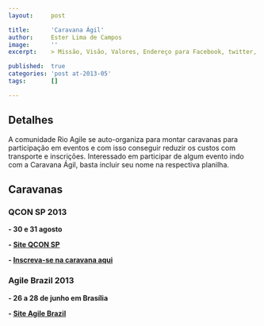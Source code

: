 ```yaml
---
layout:     post

title:      'Caravana Ágil'
author:     Ester Lima de Campos
image:      ''
excerpt:    > Missão, Visão, Valores, Endereço para Facebook, twitter, grupo no google, etc.

published:  true
categories: 'post at-2013-05'
tags:       []

---
```


## Detalhes

A comunidade Rio Agile se auto-organiza para montar caravanas para participação em eventos e com isso conseguir reduzir os custos com transporte e inscrições.
Interessado em participar de algum evento indo com a Caravana Ágil, basta incluir seu nome na respectiva planilha.

## Caravanas

### QCON SP 2013 
**- 30 e 31 agosto**

**- <a href="http://qconsp.com/">Site QCON SP</a>**

**- <a href="https://docs.google.com/spreadsheet/ccc?key=0AnGwkdCJ_LKudE92VlAwX2wwT3V4aUNwQVgzaFpSWmc#gid=0">Inscreva-se na caravana aqui</a>** 


### Agile Brazil 2013
**- 26 a 28 de junho em Brasília**

**- <a href="http://www.agilebrazil.com/2013/" target="_blank">Site Agile Brazil</a>**

